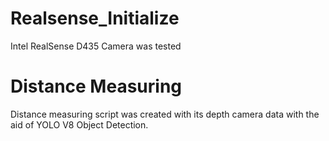 # Realsense_Initialize
 Intel RealSense D435 Camera was tested
# Distance Measuring
 Distance measuring script was created with its depth camera data with the aid of YOLO V8 Object Detection.
